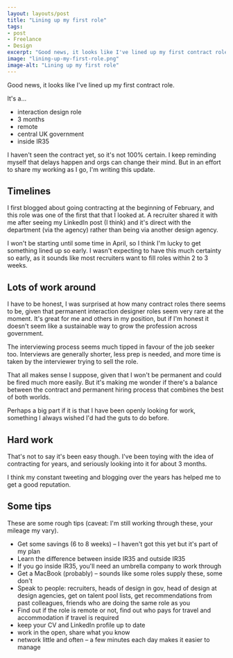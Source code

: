 ```yaml
---
layout: layouts/post
title: "Lining up my first role"
tags:
- post
- Freelance
- Design
excerpt: "Good news, it looks like I've lined up my first contract role."
image: "lining-up-my-first-role.png"
image-alt: "Lining up my first role"
---
```


Good news, it looks like I've lined up my first contract role. 

It's a…

- interaction design role
- 3 months
- remote
- central UK government 
- inside IR35

I haven't seen the contract yet, so it's not 100% certain. I keep reminding myself that delays happen and orgs can change their mind. But in an effort to share my working as I go, I'm writing this update.

## Timelines

I first blogged about going contracting at the beginning of February, and this role was one of the first that that I looked at. A recruiter shared it with me after seeing my LinkedIn post (I think) and it's direct with the department (via the agency) rather than being via another design agency.

I won't be starting until some time in April, so I think I'm lucky to get something lined up so early. I wasn't expecting to have this much certainty so early, as it sounds like most recruiters want to fill roles within 2 to 3 weeks.

## Lots of work around

I have to be honest, I was surprised at how many contract roles there seems to be, given that permanent interaction designer roles seem very rare at the moment. It's great for me and others in my position, but if I'm honest it doesn't seem like a sustainable way to grow the profession across government.

The interviewing process seems much tipped in favour of the job seeker too. Interviews are generally shorter, less prep is needed, and more time is taken by the interviewer trying to sell the role.

That all makes sense I suppose, given that I won't be permanent and could be fired much more easily. But it's making me wonder if there's a balance between the contract and permanent hiring process that combines the best of both worlds.

Perhaps a big part if it is that I have been openly looking for work, something I always wished I'd had the guts to do before.

## Hard work

That's not to say it's been easy though. I've been toying with the idea of contracting for years, and seriously looking into it for about 3 months.

I think my constant tweeting and blogging over the years has helped me to get a good reputation.

## Some tips

These are some rough tips (caveat: I'm still working through these, your mileage my vary).

- Get some savings (6 to 8 weeks) – I haven't got this yet but it's part of my plan
- Learn the difference between inside IR35 and outside IR35
- If you go inside IR35, you'll need an umbrella company to work through
- Get a MacBook (probably) – sounds like some roles supply these, some don't
- Speak to people: recruiters, heads of design in gov, head of design at design agencies, get on talent pool lists, get recommendations from past colleagues, friends who are doing the same role as you 
- Find out if the role is remote or not, find out who pays for travel and accommodation if travel is required
- keep your CV and LinkedIn profile up to date
- work in the open, share what you know
- network little and often – a few minutes each day makes it easier to manage